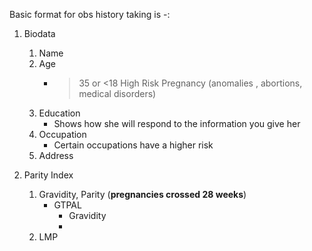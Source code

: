 
Basic format for obs history taking is -:
1. Biodata
	1. Name
	2. Age 
		- >35 or <18 High Risk Pregnancy (anomalies , abortions, medical disorders)
	3. Education 
		- Shows how she will respond to the information you give her
	4. Occupation
		- Certain occupations have a higher risk
	5. Address

2. Parity Index
	1. Gravidity, Parity (**pregnancies crossed 28 weeks**) 
		- GTPAL 
			- Gravidity
			- 
	2. LMP